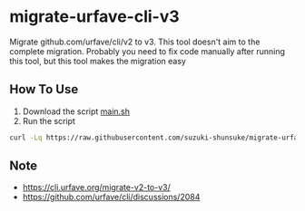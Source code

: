 # migrate-urfave-cli-v3

Migrate github.com/urfave/cli/v2 to v3.
This tool doesn't aim to the complete migration.
Probably you need to fix code manually after running this tool, but this tool makes the migration easy

## How To Use

1. Download the script [main.sh](main.sh)
2. Run the script

```sh
curl -Lq https://raw.githubusercontent.com/suzuki-shunsuke/migrate-urfave-cli-v3/refs/heads/main/README.md | bash
```

## Note

- https://cli.urfave.org/migrate-v2-to-v3/
- https://github.com/urfave/cli/discussions/2084
